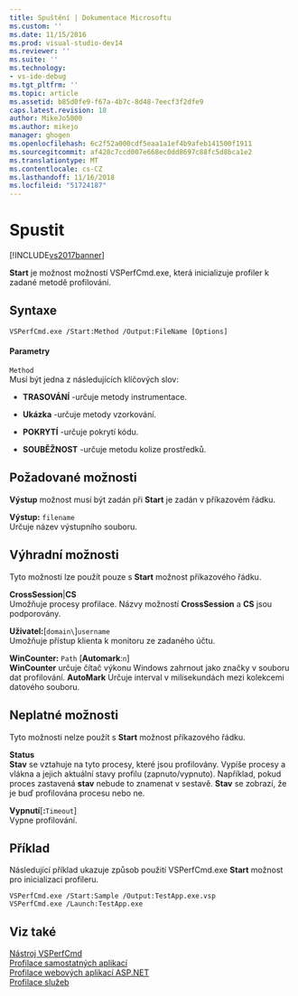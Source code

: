 ```yaml
---
title: Spuštění | Dokumentace Microsoftu
ms.custom: ''
ms.date: 11/15/2016
ms.prod: visual-studio-dev14
ms.reviewer: ''
ms.suite: ''
ms.technology:
- vs-ide-debug
ms.tgt_pltfrm: ''
ms.topic: article
ms.assetid: b85d0fe9-f67a-4b7c-8d48-7eecf3f2dfe9
caps.latest.revision: 18
author: MikeJo5000
ms.author: mikejo
manager: ghogen
ms.openlocfilehash: 6c2f52a000cdf5eaa1a1ef4b9afeb141500f1911
ms.sourcegitcommit: af428c7ccd007e668ec0dd8697c88fc5d8bca1e2
ms.translationtype: MT
ms.contentlocale: cs-CZ
ms.lasthandoff: 11/16/2018
ms.locfileid: "51724187"
---
```

# <a name="start"></a>Spustit
[!INCLUDE[vs2017banner](../includes/vs2017banner.md)]

**Start** je možnost možností VSPerfCmd.exe, která inicializuje profiler k zadané metodě profilování.  
  
## <a name="syntax"></a>Syntaxe  
  
```  
VSPerfCmd.exe /Start:Method /Output:FileName [Options]  
```  
  
#### <a name="parameters"></a>Parametry  
 `Method`  
 Musí být jedna z následujících klíčových slov:  
  
-   **TRASOVÁNÍ** -určuje metody instrumentace.  
  
-   **Ukázka** -určuje metody vzorkování.  
  
-   **POKRYTÍ** -určuje pokrytí kódu.  
  
-   **SOUBĚŽNOST** -určuje metodu kolize prostředků.  
  
## <a name="required-options"></a>Požadované možnosti  
 **Výstup** možnost musí být zadán při **Start** je zadán v příkazovém řádku.  
  
 **Výstup:** `filename`  
 Určuje název výstupního souboru.  
  
## <a name="exclusive-options"></a>Výhradní možnosti  
 Tyto možnosti lze použít pouze s **Start** možnost příkazového řádku.  
  
 **CrossSession**&#124;**CS**  
 Umožňuje procesy profilace. Názvy možností **CrossSession** a **CS** jsou podporovány.  
  
 **Uživatel:**[`domain\`]`username`  
 Umožňuje přístup klienta k monitoru ze zadaného účtu.  
  
 **WinCounter:** `Path` [**Automark**:`n`]  
 **WinCounter** určuje čítač výkonu Windows zahrnout jako značky v souboru dat profilování. **AutoMark** Určuje interval v milisekundách mezi kolekcemi datového souboru.  
  
## <a name="invalid-options"></a>Neplatné možnosti  
 Tyto možnosti nelze použít s **Start** možnost příkazového řádku.  
  
 **Status**  
 **Stav** se vztahuje na tyto procesy, které jsou profilovány. Vypíše procesy a vlákna a jejich aktuální stavy profilu (zapnuto/vypnuto). Například, pokud proces zastavená **stav** nebude to znamenat v sestavě. **Stav** se zobrazí, že je buď profilována procesu nebo ne.  
  
 **Vypnutí**[**:**`Timeout`]  
 Vypne profilování.  
  
## <a name="example"></a>Příklad  
 Následující příklad ukazuje způsob použití VSPerfCmd.exe **Start** možnost pro inicializaci profileru.  
  
```  
VSPerfCmd.exe /Start:Sample /Output:TestApp.exe.vsp  
VSPerfCmd.exe /Launch:TestApp.exe  
```  
  
## <a name="see-also"></a>Viz také  
 [Nástroj VSPerfCmd](../profiling/vsperfcmd.md)   
 [Profilace samostatných aplikací](../profiling/command-line-profiling-of-stand-alone-applications.md)   
 [Profilace webových aplikací ASP.NET](../profiling/command-line-profiling-of-aspnet-web-applications.md)   
 [Profilace služeb](../profiling/command-line-profiling-of-services.md)



